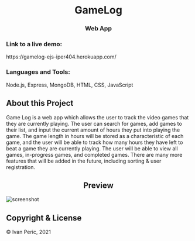 <h1 align="center">GameLog</h1>
<h3 align="center">Web App</h3>

<h3 align="left">Link to a live demo:</h3>
<p align="left">https://gamelog-ejs-iper404.herokuapp.com/</p>

<h3 align="left">Languages and Tools:</h3>
<p align="left"> Node.js, Express, MongoDB, HTML, CSS, JavaScript</p>

<h2>About this Project</h2>
<p align="left">Game Log is a web app which allows the user to track the video games that they are currently playing. The user can search for games, add games to their list, and input the current amount of hours they put into playing the game. The game length in hours will be stored as a characteristic of each game, and the user will be able to track how many hours they have left to beat a game they are currently playing. The user will be able to view all games, in-progress games, and completed games. There are many more features that will be added in the future, including sorting & user registration. 
</p>

<h2 align="center">Preview</h2>

![screenshot](https://user-images.githubusercontent.com/48579650/137989963-5b45dcee-e607-400f-a1c6-dc42ba5631f9.PNG)

<h2>Copyright & License</h2>
&copy Ivan Peric, 2021


